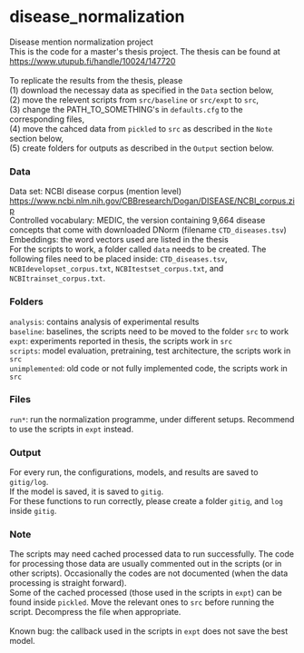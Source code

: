 # disease_normalization
Disease mention normalization project<br>
This is the code for a master's thesis project. The thesis can be found at <a href=" ">https://www.utupub.fi/handle/10024/147720</a> <br>
<br>
To replicate the results from the thesis, please<br>
(1) download the necessay data as specified in the `Data` section below,<br>
(2) move the relevent scripts from `src/baseline` or `src/expt` to `src`,<br>
(3) change the PATH_TO_SOMETHING's in `defaults.cfg` to the corresponding files,<br>
(4) move the cahced data from `pickled` to `src` as described in the `Note` section below,<br>
(5) create folders for outputs as described in the `Output` section below.

### Data <br/>
Data set: NCBI disease corpus (mention level) <a href=" ">https://www.ncbi.nlm.nih.gov/CBBresearch/Dogan/DISEASE/NCBI_corpus.zip</a> <br/>
Controlled vocabulary: MEDIC, the version containing 9,664 disease concepts that come with downloaded DNorm (filename `CTD_diseases.tsv`) <br>
Embeddings: the word vectors used are listed in the thesis<br>
For the scripts to work, a folder called `data` needs to be created. The following files need to be placed inside: `CTD_diseases.tsv`, `NCBIdevelopset_corpus.txt`, `NCBItestset_corpus.txt`, and `NCBItrainset_corpus.txt`.

### Folders <br/>
`analysis`: contains analysis of experimental results <br/>
`baseline`: baselines, the scripts need to be moved to the folder `src` to work <br/>
`expt`: experiments reported in thesis, the scripts work in `src` <br/>
`scripts`: model evaluation, pretraining, test architecture, the scripts work in `src` <br/>
`unimplemented`: old code or not fully implemented code, the scripts work in `src`

### Files <br/>
`run*`: run the normalization programme, under different setups. Recommend to use the scripts in `expt` instead.<br>

### Output <br/>
For every run, the configurations, models, and results are saved to `gitig/log`.<br>
If the model is saved, it is saved to `gitig`.<br>
For these functions to run correctly, please create a folder `gitig`, and `log` inside `gitig`.

### Note <br/>
The scripts may need cached processed data to run successfully. The code for processing those data are usually commented out in the scripts (or in other scripts). Occasionally the codes are not documented (when the data processing is straight forward). <br>
Some of the cached processed (those used in the scripts in `expt`) can be found inside `pickled`. Move the relevant ones to `src` before running the script. Decompress the file when appropriate.<br>
<br>
Known bug: the callback used in the scripts in `expt` does not save the best model.
